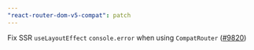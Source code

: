 ```yaml
---
"react-router-dom-v5-compat": patch
---
```


Fix SSR `useLayoutEffect` `console.error` when using `CompatRouter` ([#9820](https://github.com/remix-run/react-router/pull/9820))
